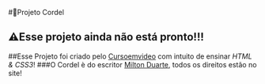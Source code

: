 #📜Projeto Cordel
## ⚠️Esse projeto ainda não está pronto!!!
##Esse Projeto foi criado pelo [Cursoemvideo](https://www.cursoemvideo.com) com intuito de ensinar _*HTML & CSS3*_!
###O Cordel è do escritor [Milton Duarte](https://www.recantodasletras.com.br/poesias/3186743), todos os direitos estão no site!